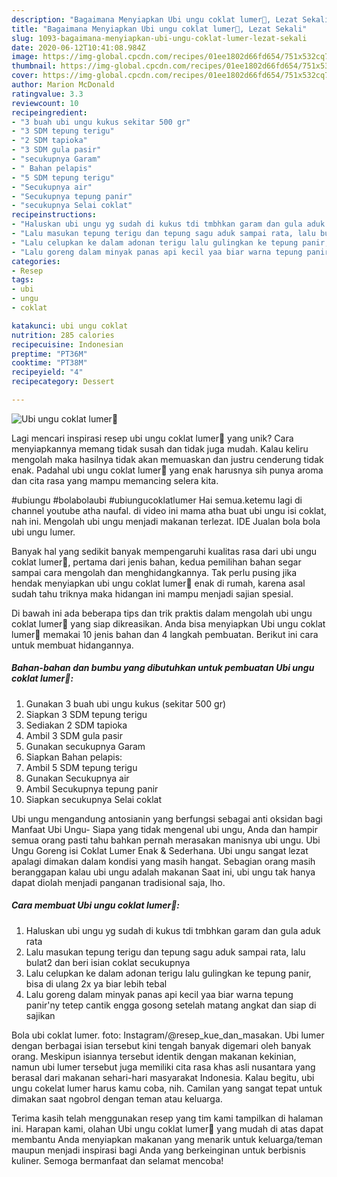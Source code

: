 ```yaml
---
description: "Bagaimana Menyiapkan Ubi ungu coklat lumer🤤, Lezat Sekali"
title: "Bagaimana Menyiapkan Ubi ungu coklat lumer🤤, Lezat Sekali"
slug: 1093-bagaimana-menyiapkan-ubi-ungu-coklat-lumer-lezat-sekali
date: 2020-06-12T10:41:08.984Z
image: https://img-global.cpcdn.com/recipes/01ee1802d66fd654/751x532cq70/ubi-ungu-coklat-lumer🤤-foto-resep-utama.jpg
thumbnail: https://img-global.cpcdn.com/recipes/01ee1802d66fd654/751x532cq70/ubi-ungu-coklat-lumer🤤-foto-resep-utama.jpg
cover: https://img-global.cpcdn.com/recipes/01ee1802d66fd654/751x532cq70/ubi-ungu-coklat-lumer🤤-foto-resep-utama.jpg
author: Marion McDonald
ratingvalue: 3.3
reviewcount: 10
recipeingredient:
- "3 buah ubi ungu kukus sekitar 500 gr"
- "3 SDM tepung terigu"
- "2 SDM tapioka"
- "3 SDM gula pasir"
- "secukupnya Garam"
- " Bahan pelapis"
- "5 SDM tepung terigu"
- "Secukupnya air"
- "Secukupnya tepung panir"
- "secukupnya Selai coklat"
recipeinstructions:
- "Haluskan ubi ungu yg sudah di kukus tdi tmbhkan garam dan gula aduk rata"
- "Lalu masukan tepung terigu dan tepung sagu aduk sampai rata, lalu bulat2 dan beri isian coklat secukupnya"
- "Lalu celupkan ke dalam adonan terigu lalu gulingkan ke tepung panir, bisa di ulang 2x ya biar lebih tebal"
- "Lalu goreng dalam minyak panas api kecil yaa biar warna tepung panir&#39;ny tetep cantik engga gosong setelah matang angkat dan siap di sajikan"
categories:
- Resep
tags:
- ubi
- ungu
- coklat

katakunci: ubi ungu coklat 
nutrition: 285 calories
recipecuisine: Indonesian
preptime: "PT36M"
cooktime: "PT38M"
recipeyield: "4"
recipecategory: Dessert

---
```



![Ubi ungu coklat lumer🤤](https://img-global.cpcdn.com/recipes/01ee1802d66fd654/751x532cq70/ubi-ungu-coklat-lumer🤤-foto-resep-utama.jpg)

Lagi mencari inspirasi resep ubi ungu coklat lumer🤤 yang unik? Cara menyiapkannya memang tidak susah dan tidak juga mudah. Kalau keliru mengolah maka hasilnya tidak akan memuaskan dan justru cenderung tidak enak. Padahal ubi ungu coklat lumer🤤 yang enak harusnya sih punya aroma dan cita rasa yang mampu memancing selera kita.

#ubiungu #bolabolaubi #ubiungucoklatlumer Hai semua.ketemu lagi di channel youtube atha naufal. di video ini mama atha buat ubi ungu isi coklat, nah ini. Mengolah ubi ungu menjadi makanan terlezat. IDE Jualan bola bola ubi ungu lumer.

Banyak hal yang sedikit banyak mempengaruhi kualitas rasa dari ubi ungu coklat lumer🤤, pertama dari jenis bahan, kedua pemilihan bahan segar sampai cara mengolah dan menghidangkannya. Tak perlu pusing jika hendak menyiapkan ubi ungu coklat lumer🤤 enak di rumah, karena asal sudah tahu triknya maka hidangan ini mampu menjadi sajian spesial.


Di bawah ini ada beberapa tips dan trik praktis dalam mengolah ubi ungu coklat lumer🤤 yang siap dikreasikan. Anda bisa menyiapkan Ubi ungu coklat lumer🤤 memakai 10 jenis bahan dan 4 langkah pembuatan. Berikut ini cara untuk membuat hidangannya.

<!--inarticleads1-->

##### Bahan-bahan dan bumbu yang dibutuhkan untuk pembuatan Ubi ungu coklat lumer🤤:

1. Gunakan 3 buah ubi ungu kukus (sekitar 500 gr)
1. Siapkan 3 SDM tepung terigu
1. Sediakan 2 SDM tapioka
1. Ambil 3 SDM gula pasir
1. Gunakan secukupnya Garam
1. Siapkan  Bahan pelapis:
1. Ambil 5 SDM tepung terigu
1. Gunakan Secukupnya air
1. Ambil Secukupnya tepung panir
1. Siapkan secukupnya Selai coklat


Ubi ungu mengandung antosianin yang berfungsi sebagai anti oksidan bagi Manfaat Ubi Ungu- Siapa yang tidak mengenal ubi ungu, Anda dan hampir semua orang pasti tahu bahkan pernah merasakan manisnya ubi ungu. Ubi Ungu Goreng isi Coklat Lumer Enak &amp; Sederhana. Ubi ungu sangat lezat apalagi dimakan dalam kondisi yang masih hangat. Sebagian orang masih beranggapan kalau ubi ungu adalah makanan Saat ini, ubi ungu tak hanya dapat diolah menjadi panganan tradisional saja, lho. 

<!--inarticleads2-->

##### Cara membuat Ubi ungu coklat lumer🤤:

1. Haluskan ubi ungu yg sudah di kukus tdi tmbhkan garam dan gula aduk rata
1. Lalu masukan tepung terigu dan tepung sagu aduk sampai rata, lalu bulat2 dan beri isian coklat secukupnya
1. Lalu celupkan ke dalam adonan terigu lalu gulingkan ke tepung panir, bisa di ulang 2x ya biar lebih tebal
1. Lalu goreng dalam minyak panas api kecil yaa biar warna tepung panir&#39;ny tetep cantik engga gosong setelah matang angkat dan siap di sajikan


Bola ubi coklat lumer. foto: Instagram/@resep_kue_dan_masakan. Ubi lumer dengan berbagai isian tersebut kini tengah banyak digemari oleh banyak orang. Meskipun isiannya tersebut identik dengan makanan kekinian, namun ubi lumer tersebut juga memiliki cita rasa khas asli nusantara yang berasal dari makanan sehari-hari masyarakat Indonesia. Kalau begitu, ubi ungu cokelat lumer harus kamu coba, nih. Camilan yang sangat tepat untuk dimakan saat ngobrol dengan teman atau keluarga. 

Terima kasih telah menggunakan resep yang tim kami tampilkan di halaman ini. Harapan kami, olahan Ubi ungu coklat lumer🤤 yang mudah di atas dapat membantu Anda menyiapkan makanan yang menarik untuk keluarga/teman maupun menjadi inspirasi bagi Anda yang berkeinginan untuk berbisnis kuliner. Semoga bermanfaat dan selamat mencoba!
